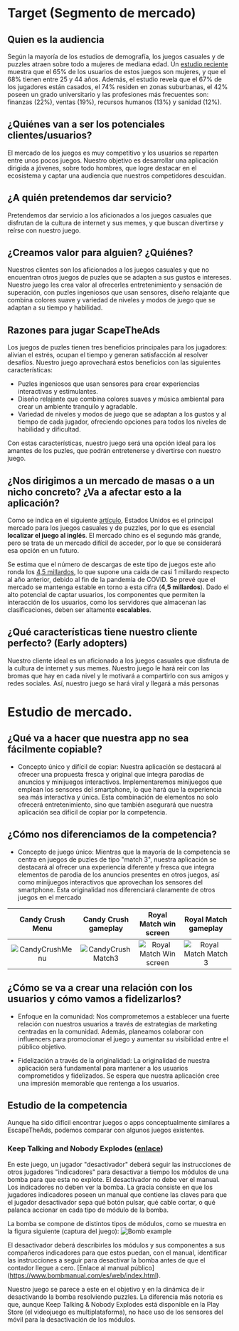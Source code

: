 # Target (Segmento de mercado)

## Quien es la audiencia

Según la mayoría de los estudios de demografía, los juegos casuales y de puzzles atraen sobre todo a mujeres de mediana edad. Un [estudio reciente](https://www.aarki.com/insights/category-insights-casual-puzzle-games-user-demographics) muestra que el 65% de los usuarios de estos juegos son mujeres, y que el 68% tienen entre 25 y 44 años. Además, el estudio revela que el 67% de los jugadores están casados, el 74% residen en zonas suburbanas, el 42% poseen un grado universitario y las profesiones más frecuentes son: finanzas (22%), ventas (19%), recursos humanos (13%) y sanidad (12%).

## ¿Quiénes van a ser los potenciales clientes/usuarios?

El mercado de los juegos es muy competitivo y los usuarios se reparten entre unos pocos juegos. Nuestro objetivo es desarrollar una aplicación dirigida a jóvenes, sobre todo hombres, que logre destacar en el ecosistema y captar una audiencia que nuestros competidores descuidan.

## ¿A quién pretendemos dar servicio?

Pretendemos dar servicio a los aficionados a los juegos casuales que disfrutan de la cultura de internet y sus memes, y que buscan divertirse y reírse con nuestro juego.

## ¿Creamos valor para alguien? ¿Quiénes?

Nuestros clientes son los aficionados a los juegos casuales y que no encuentran otros juegos de puzles que se adapten a sus gustos e intereses. Nuestro juego les crea valor al ofrecerles entretenimiento y sensación de superación, con puzles ingeniosos que usan sensores, diseño relajante que combina colores suave y variedad de niveles y modos de juego que se adaptan a su tiempo y habilidad.

## Razones para jugar ScapeTheAds

Los juegos de puzles tienen tres beneficios principales para los jugadores: alivian el estrés, ocupan el tiempo y generan satisfacción al resolver desafíos. Nuestro juego aprovechará estos beneficios con las siguientes características:

- Puzles ingeniosos que usan sensores para crear experiencias interactivas y estimulantes.
- Diseño relajante que combina colores suaves y música ambiental para crear un ambiente tranquilo y agradable.
- Variedad de niveles y modos de juego que se adaptan a los gustos y al tiempo de cada jugador, ofreciendo opciones para todos los niveles de habilidad y dificultad.

Con estas características, nuestro juego será una opción ideal para los amantes de los puzles, que podrán entretenerse y divertirse con nuestro juego.

## ¿Nos dirigimos a un mercado de masas o a un nicho concreto? ¿Va a afectar esto a la aplicación?

Como se indica en el siguiente [artículo](https://www.futuremarketinsights.com/reports/games-and-puzzles-market), Estados Unidos es el principal mercado para los juegos casuales y de puzzles, por lo que es esencial **localizar el juego al inglés**. El mercado chino es el segundo más grande, pero se trata de un mercado difícil de acceder, por lo que se considerará esa opción en un futuro.

Se estima que el número de descargas de este tipo de juegos este año ronda los [4,5 millardos](https://www.businessofapps.com/data/puzzle-games-market/), lo que supone una caída de casi 1 millardo respecto al año anterior, debido al fin de la pandemia de COVID. Se prevé que el mercado se mantenga estable en torno a esta cifra (**4,5 millardos**). Dado el alto potencial de captar usuarios, los componentes que permiten la interacción de los usuarios, como los servidores que almacenan las clasificaciones, deben ser altamente **escalables**.

## ¿Qué características tiene nuestro cliente perfecto? (Early adopters)

Nuestro cliente ideal es un aficionado a los juegos casuales que disfruta de la cultura de internet y sus memes. Nuestro juego le hará reír con las bromas que hay en cada nivel y le motivará a compartirlo con sus amigos y redes sociales. Así, nuestro juego se hará viral y llegará a más personas

# Estudio de mercado.

## ¿Qué va a hacer que nuestra app no sea fácilmente copiable?

- Concepto único y difícil de copiar: Nuestra aplicación se destacará al ofrecer una propuesta fresca y original que integra parodias de anuncios y minijuegos interactivos. Implementaremos minijuegos que emplean los sensores del smartphone, lo que hará que la experiencia sea más interactiva y única. Esta combinación de elementos no solo ofrecerá entretenimiento, sino que también asegurará que nuestra aplicación sea difícil de copiar por la competencia.

## ¿Cómo nos diferenciamos de la competencia?

- Concepto de juego único: Mientras que la mayoría de la competencia se centra en juegos de puzles de tipo "match 3", nuestra aplicación se destacará al ofrecer una experiencia diferente y fresca que integra elementos de parodia de los anuncios presentes en otros juegos, así como minijuegos interactivos que aprovechan los sensores del smartphone. Esta originalidad nos diferenciará claramente de otros juegos en el mercado

| Candy Crush Menu      | Candy Crush gameplay     | Royal Match win screen   | Royal Match gameplay    | 
| :-------------------: | :----------------------: | :----------------------: | :---------------------: |
| ![CandyCrushMenu](https://github.com/Diego-a-lopez/ScapeTheAds/assets/71869193/9c929a5a-95c2-46b0-934e-3b3600260987) | ![CandyCrush Match3](https://github.com/Diego-a-lopez/ScapeTheAds/assets/71869193/9217173e-106e-41e0-ac54-5604273bae8d) | ![Royal Match Win screen](https://github.com/Diego-a-lopez/ScapeTheAds/assets/71869193/aa3d92ff-692b-4a29-8c12-37451420c2c2) | ![Royal Match Match 3](https://github.com/Diego-a-lopez/ScapeTheAds/assets/71869193/f76c1de9-03e2-4dab-b4a4-4be1488edd83) |


## ¿Cómo se va a crear una relación con los usuarios y cómo vamos a fidelizarlos?

- Enfoque en la comunidad: Nos comprometemos a establecer una fuerte relación con nuestros usuarios a través de estrategias de marketing centradas en la comunidad. Además, planeamos colaborar con influencers para promocionar el juego y aumentar su visibilidad entre el público objetivo.

- Fidelización a través de la originalidad: La originalidad de nuestra aplicación será fundamental para mantener a los usuarios comprometidos y fidelizados. Se espera que nuestra aplicación cree una impresión memorable que rentenga a los usuarios.


## Estudio de la competencia
Aunque ha sido difícil encontrar juegos o apps conceptualmente similares a EscapeTheAds, podemos comparar con algunos juegos existentes.

### Keep Talking and Nobody Explodes ([enlace](https://store.steampowered.com/app/341800/Keep_Talking_and_Nobody_Explodes/))

En este juego, un jugador "desactivador" deberá seguir las instrucciones de otros jugadores "indicadores" para desactivar a tiempo los módulos de una bomba para que esta no explote. El desactivador no debe ver el manual. Los indicadores no deben ver la bomba. La gracia consiste en que los jugadores indicadores poseen un manual que contiene las claves para que el jugador desactivador sepa qué botón pulsar, qué cable cortar, o qué palanca accionar en cada tipo de módulo de la bomba.

La bomba se compone de distintos tipos de módulos, como se muestra en la figura siguiente (captura del juego):
![Bomb example](https://cdn.cloudflare.steamstatic.com/steam/apps/341800/ss_08b578d01d5b78c177ac1bb60ab6fe1fa4bda497.600x338.jpg?t=1699020889)

El desactivador deberá describirles los módulos y sus componentes a sus compañeros indicadores para que estos puedan, con el manual, identificar las instrucciones a seguir para desactivar la bomba antes de que el contador llegue a cero. [Enlace al manual público] (https://www.bombmanual.com/es/web/index.html).

Nuestro juego se parece a este en el objetivo y en la dinámica de ir desactivando la bomba resolviendo puzzles. La diferencia más notoria es que, aunque Keep Talking & Nobody Explodes está disponible en la Play Store (el videojuego es multiplataforma), no hace uso de los sensores del móvil para la desactivación de los módulos.
